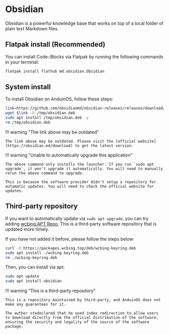 # Obsidian

Obsidian is a powerful knowledge base that works on top of a local folder of plain text Markdown files.

## Flatpak install (Recommended)

You can install Code::Blocks via Flatpak by running the following commands in your terminal:

```bash
flatpak install flathub md.obsidian.Obsidian
```

## System install

To install Obsidian on AnduinOS, follow these steps:

```bash title="Install Obsidian"
link=https://github.com/obsidianmd/obsidian-releases/releases/download/v1.8.10/obsidian_1.8.10_amd64.deb
wget $link -O /tmp/obsidian.deb
sudo apt install /tmp/obsidian.deb -y
rm /tmp/obsidian.deb
```

!!! warning "The link above may be outdated"

    The link above may be outdated. Please visit the [official website](https://obsidian.md/download) to get the latest version.

!!! warning "Unable to automatically upgrade this application"

    The above command only installs the launcher. If you run `sudo apt upgrade`, it won't upgrade it automatically. You will need to manually rerun the above command to upgrade.

    This is because the software provider didn't setup a repository for automatic updates. You will need to check the official website for updates.

## Third-party repository

If you want to automatically update via `sudo apt upgrade`, you can try adding [wcbing APT Repo](https://packages.wcbing.top/deb/). This is a third-party software repository that is updated more timely. 

If you have not added it before, please follow the steps below:

```sh
curl -O https://packages.wcbing.top/deb/wcbing-keyring.deb
sudo apt install ./wcbing-keyring.deb
rm ./wcbing-keyring.deb
```

Then, you can install via apt:

```sh
sudo apt update
sudo apt install obsidian
```

!!! warning "This is a third-party repository"

    This is a repository maintained by third-party, and AnduinOS does not make any guarantees for it.

    The author stadeclared that he used index redirection to allow users to download directly from the official distribution of the software, ensuring the security and legality of the source of the software package.

